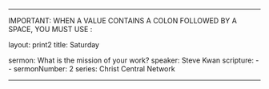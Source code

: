 ---

IMPORTANT: WHEN A VALUE CONTAINS A COLON FOLLOWED BY A SPACE, YOU MUST USE &#58;

layout: print2
title: Saturday

sermon: What is the mission of your work?
speaker: Steve Kwan
scripture: --
sermonNumber: 2
series: Christ Central Network

---
